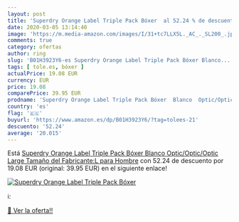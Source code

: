 ```yaml
---
layout: post
title: 'Superdry Orange Label Triple Pack Bóxer  al 52.24 % de descuento'
date: 2020-03-05 13:14:40
image: 'https://m.media-amazon.com/images/I/31+tc7LLX5L._AC_._SL200_.jpg'
comments: true
category: ofertas
author: ring
slug: 'B01H3923Y6-es Superdry Orange Label Triple Pack Bóxer Blanco...'
tags: [ tole.es, bóxer ]
actualPrice: 19.08 EUR
currency: EUR
price: 19.08
comparePrice: 39.95 EUR
prodname: 'Superdry Orange Label Triple Pack Bóxer  Blanco  Optic/Optic/Optic   Large  Tamaño del Fabricante:L  para Hombre'
country: 'es'
flag: '🇪🇸'
buyurl: 'https://www.amazon.es/dp/B01H3923Y6/?tag=tolees-21'
descuento: '52.24'
average: '20.015'
---
```


Está [Superdry Orange Label Triple Pack Bóxer  Blanco  Optic/Optic/Optic   Large  Tamaño del Fabricante:L  para Hombre](https://www.amazon.es/dp/B01H3923Y6/?tag=tolees-21) con 52.24 de descuento por 19.08 EUR (original: 39.95 EUR) en el siguiente enlace!

[![Superdry Orange Label Triple Pack Bóxer ](https://m.media-amazon.com/images/I/31+tc7LLX5L._AC_._SL200_.jpg)](https://www.amazon.es/dp/B01H3923Y6/?tag=tolees-21)

ℹ️:


[🛒 Ver la oferta!!](https://www.amazon.es/dp/B01H3923Y6/?tag=tolees-21)
